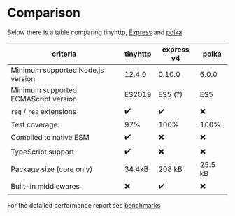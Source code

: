 # Comparison

Below there is a table comparing tinyhttp, [Express](https://expressjs.com) and
[polka](https://github.com/lukeed/polka).

| criteria                             | tinyhttp | express v4 | polka   |
| ------------------------------------ | -------- | ---------- | ------- |
| Minimum supported Node.js version    | 12.4.0   | 0.10.0     | 6.0.0   |
| Minimum supported ECMAScript version | ES2019   | ES5 (?)    | ES5     |
| `req` / `res` extensions             | ✔️       | ✔️         | ✖️      |
| Test coverage                        | 97%      | 100%       | 100%    |
| Compiled to native ESM               | ✔️       | ✖️         | ✖️      |
| TypeScript support                   | ✔️       | ✖️         | ✖️      |
| Package size (core only)             | 34.4kB   | 208 kB     | 25.5 kB |
| Built-in middlewares                 | ✖️       | ✔️         | ✖️      |

For the detailed performance report see
[benchmarks](https://web-frameworks-benchmark.netlify.app/compare?f=polka,tinyhttp,express)
